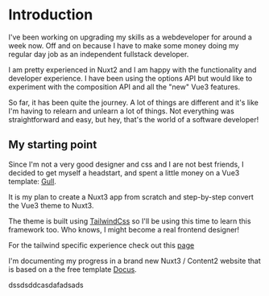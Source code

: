 # Introduction

I've been working on upgrading my skills as a webdeveloper for around a week now. Off and on because I have to make some money doing my regular day job as an independent fullstack developer.

I am pretty experienced in Nuxt2 and I am happy with the functionality and developer experience. 
I have been using the options API but would like to experiment with the composition API and all the "new" Vue3 features.

So far, it has been quite the journey. A lot of things are different and it's like I'm having to relearn and unlearn a lot of things.
Not everything was straightforward and easy, but hey, that's the world of a software developer!

## My starting point

Since I'm not a very good designer and css and I are not best friends, I decided to get myself a headstart, and spent a little money on a Vue3 template: [Gull](https://themeforest.net/item/gull-vuejs-admin-dashboard-template/24497287).

It is my plan to create a Nuxt3 app from scratch and step-by-step convert the Vue3 theme to Nuxt3. 

The theme is built using [TailwindCss](https://tailwindcss.com/) so I'll be using this time to learn this framework too. Who knows, I might become a real frontend designer!

For the tailwind specific experience check out this [page](/tailwind)

I'm documenting my progress in a brand new Nuxt3 / Content2 website that is based on a the free template [Docus](https://docus.dev).


dssdsddcasdafadsads